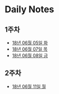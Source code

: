 # Daily Notes

## 1주차

- [18년 06월 05일 화](180605.md)
- [18년 06월 07일 목](180607.md)
- [18년 06월 08일 금](180608.md)

## 2주차

- [18년 06월 11일 월](180611.md)
